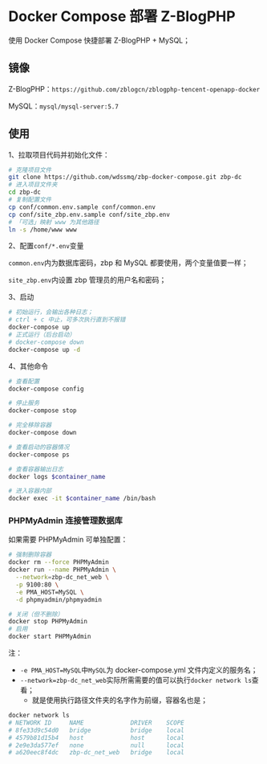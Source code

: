 # Docker Compose 部署 Z-BlogPHP

使用 Docker Compose 快捷部署 Z-BlogPHP + MySQL；

## 镜像

Z-BlogPHP：`https://github.com/zblogcn/zblogphp-tencent-openapp-docker`

MySQL：`mysql/mysql-server:5.7`

## 使用

1、拉取项目代码并初始化文件：

```bash
# 克隆项目文件
git clone https://github.com/wdssmq/zbp-docker-compose.git zbp-dc
# 进入项目文件夹
cd zbp-dc
# 复制配置文件
cp conf/common.env.sample conf/common.env
cp conf/site_zbp.env.sample conf/site_zbp.env
# 「可选」映射 www 为其他路径
ln -s /home/www www
```

2、配置`conf/*.env`变量

`common.env`内为数据库密码，zbp 和 MySQL 都要使用，两个变量值要一样；

`site_zbp.env`内设置 zbp 管理员的用户名和密码；

3、启动

```bash
# 初始运行，会输出各种日志；
# ctrl + c 中止，可多次执行直到不报错
docker-compose up
# 正式运行（后台启动）
# docker-compose down
docker-compose up -d
```

4、其他命令

```bash
# 查看配置
docker-compose config

# 停止服务
docker-compose stop

# 完全移除容器
docker-compose down

# 查看启动的容器情况
docker-compose ps

# 查看容器输出日志
docker logs $container_name

# 进入容器内部
docker exec -it $container_name /bin/bash
```

### PHPMyAdmin 连接管理数据库

如果需要 PHPMyAdmin 可单独配置：

```bash
# 强制删除容器
docker rm --force PHPMyAdmin
docker run --name PHPMyAdmin \
  --network=zbp-dc_net_web \
  -p 9100:80 \
  -e PMA_HOST=MySQL \
  -d phpmyadmin/phpmyadmin

# 关闭（但不删除）
docker stop PHPMyAdmin
# 启用
docker start PHPMyAdmin
```

注：

- `-e PMA_HOST=MySQL`中`MySQL`为 docker-compose.yml 文件内定义的服务名；
- `--network=zbp-dc_net_web`实际所需需要的值可以执行`docker network ls`查看；
  - 就是使用执行路径文件夹的名字作为前缀，容器名也是；

```bash
docker network ls
# NETWORK ID     NAME             DRIVER    SCOPE
# 8fe33d9c54d0   bridge           bridge    local
# 4579b81d15b4   host             host      local
# 2e9e3da577ef   none             null      local
# a620eec8f4dc   zbp-dc_net_web   bridge    local
```
